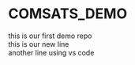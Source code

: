 # COMSATS_DEMO
this is our first demo repo
<br>
this is our new line 
<br>
another line using vs code
